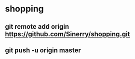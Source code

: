 # shopping

## git remote add origin https://github.com/Sinerry/shopping.git

## git push -u origin master
